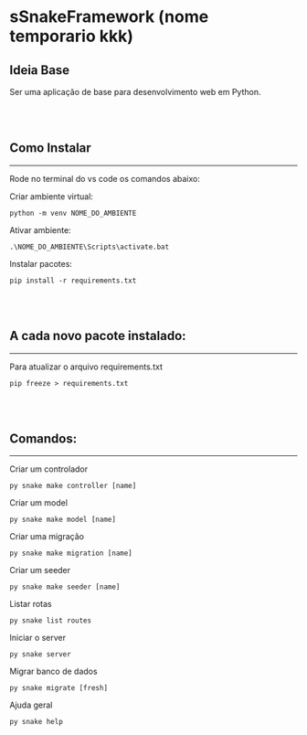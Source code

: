# sSnakeFramework  (nome temporario kkk)


## Ideia Base
Ser uma aplicação de base para desenvolvimento web em Python.

<br><br>

## Como Instalar
____
Rode no terminal do vs code os comandos abaixo:

Criar ambiente virtual:
```
python -m venv NOME_DO_AMBIENTE
```

Ativar ambiente:
```
.\NOME_DO_AMBIENTE\Scripts\activate.bat
```

Instalar pacotes:
```
pip install -r requirements.txt
```


<br><br>

## A cada novo pacote instalado:
____
Para atualizar o arquivo requirements.txt 
```
pip freeze > requirements.txt 
```


<br><br>

## Comandos:
____
Criar um controlador
```
py snake make controller [name]
```
Criar um model
```
py snake make model [name]
```
Criar uma migração
```
py snake make migration [name]
```
Criar um seeder
```
py snake make seeder [name]
```
Listar rotas
```
py snake list routes
```
Iniciar o server
```
py snake server
```
Migrar banco de dados
```
py snake migrate [fresh]
```
Ajuda geral
```
py snake help
```



